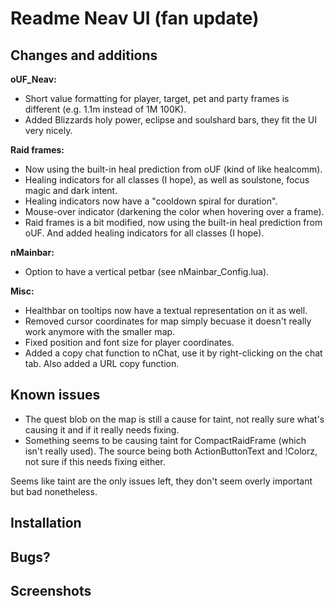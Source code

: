 # Readme Neav UI (fan update)

## Changes and additions

**oUF_Neav:**

- Short value formatting for player, target, pet and party frames is different (e.g. 1.1m instead of 1M 100K).
- Added Blizzards holy power, eclipse and soulshard bars, they fit the UI very nicely.

**Raid frames:**

- Now using the built-in heal prediction from oUF (kind of like healcomm).
- Healing indicators for all classes (I hope), as well as soulstone, focus magic and dark intent.
- Healing indicators now have a "cooldown spiral for duration".
- Mouse-over indicator (darkening the color when hovering over a frame).
- Raid frames is a bit modified, now using the built-in heal prediction from oUF. And added healing indicators for all classes (I hope).

**nMainbar:**

- Option to have a vertical petbar (see nMainbar_Config.lua).

**Misc:**

- Healthbar on tooltips now have a textual representation on it as well.
- Removed cursor coordinates for map simply becuase it doesn't really work anymore with the smaller map.
- Fixed position and font size for player coordinates.
- Added a copy chat function to nChat, use it by right-clicking on the chat tab. Also added a URL copy function.

## Known issues

- The quest blob on the map is still a cause for taint, not really sure what's causing it and if it really needs fixing.
- Something seems to be causing taint for CompactRaidFrame (which isn't really used). The source being both ActionButtonText and !Colorz, not sure if this needs fixing either.

Seems like taint are the only issues left, they don't seem overly important but bad nonetheless.


## Installation

## Bugs?

## Screenshots
